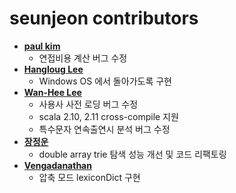 # seunjeon contributors

* **[paul kim](https://bitbucket.org/paul_master/)**
    * 연접비용 계산 버그 수정
* **[Hangloug Lee](https://bitbucket.org/akaroice/)**
    * Windows OS 에서 돌아가도록 구현
* **[Wan-Hee Lee](https://bitbucket.org/whlee21/)**
    * 사용사 사전 로딩 버그 수정
    * scala 2.10, 2.11 cross-compile 지원
    * 특수문자 연속출연시 분석 버그 수정
* **[장정운](https://bitbucket.org/jujang/)**
    * double array trie 탐색 성능 개선 및 코드 리팩토링
* **[Vengadanathan](https://bitbucket.org/vengadan_amzn/)**
    * 압축 모드 lexiconDict 구현
